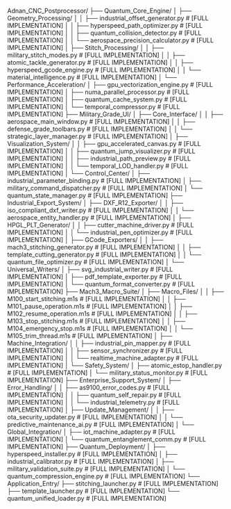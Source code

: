 Adnan_CNC_Postprocessor/
├── Quantum_Core_Engine/
│   ├── Geometry_Processing/
│   │   ├── industrial_offset_generator.py        # [FULL IMPLEMENTATION]
│   │   ├── hyperspeed_path_optimizer.py         # [FULL IMPLEMENTATION]
│   │   ├── quantum_collision_detector.py        # [FULL IMPLEMENTATION]
│   │   └── aerospace_precision_calculator.py    # [FULL IMPLEMENTATION]
│   ├── Stitch_Processing/
│   │   ├── military_stitch_modes.py             # [FULL IMPLEMENTATION]
│   │   ├── atomic_tackle_generator.py           # [FULL IMPLEMENTATION]
│   │   ├── hyperspeed_gcode_engine.py           # [FULL IMPLEMENTATION]
│   │   └── material_intelligence.py             # [FULL IMPLEMENTATION]
│   └── Performance_Acceleration/
│       ├── gpu_vectorization_engine.py          # [FULL IMPLEMENTATION]
│       ├── numa_parallel_processor.py           # [FULL IMPLEMENTATION]
│       ├── quantum_cache_system.py              # [FULL IMPLEMENTATION]
│       └── temporal_compressor.py               # [FULL IMPLEMENTATION]
├── Military_Grade_UI/
│   ├── Core_Interface/
│   │   ├── aerospace_main_window.py             # [FULL IMPLEMENTATION]
│   │   ├── defense_grade_toolbars.py            # [FULL IMPLEMENTATION]
│   │   └── strategic_layer_manager.py           # [FULL IMPLEMENTATION]
│   ├── Visualization_System/
│   │   ├── gpu_accelerated_canvas.py            # [FULL IMPLEMENTATION]
│   │   ├── quantum_jump_visualizer.py           # [FULL IMPLEMENTATION]
│   │   ├── industrial_path_preview.py           # [FULL IMPLEMENTATION]
│   │   └── temporal_LOD_handler.py              # [FULL IMPLEMENTATION]
│   └── Control_Center/
│       ├── industrial_parameter_binding.py      # [FULL IMPLEMENTATION]
│       ├── military_command_dispatcher.py       # [FULL IMPLEMENTATION]
│       └── quantum_state_manager.py             # [FULL IMPLEMENTATION]
├── Industrial_Export_System/
│   ├── DXF_R12_Exporter/
│   │   ├── iso_compliant_dxf_writer.py          # [FULL IMPLEMENTATION]
│   │   └── aerospace_entity_handler.py          # [FULL IMPLEMENTATION]
│   ├── HPGL_PLT_Generator/
│   │   ├── cutter_machine_driver.py             # [FULL IMPLEMENTATION]
│   │   └── industrial_pen_optimizer.py          # [FULL IMPLEMENTATION]
│   ├── GCode_Exporters/
│   │   ├── mach3_stitching_generator.py         # [FULL IMPLEMENTATION]
│   │   ├── template_cutting_generator.py        # [FULL IMPLEMENTATION]
│   │   └── quantum_file_optimizer.py            # [FULL IMPLEMENTATION]
│   └── Universal_Writers/
│       ├── svg_industrial_writer.py             # [FULL IMPLEMENTATION]
│       ├── pdf_template_exporter.py             # [FULL IMPLEMENTATION]
│       └── quantum_format_converter.py          # [FULL IMPLEMENTATION]
├── Mach3_Macro_Suite/
│   ├── Macro_Files/
│   │   ├── M100_start_stitching.m1s            # [FULL IMPLEMENTATION]
│   │   ├── M101_pause_operation.m1s            # [FULL IMPLEMENTATION]
│   │   ├── M102_resume_operation.m1s           # [FULL IMPLEMENTATION]
│   │   ├── M103_stop_stitching.m1s             # [FULL IMPLEMENTATION]
│   │   ├── M104_emergency_stop.m1s             # [FULL IMPLEMENTATION]
│   │   └── M105_trim_thread.m1s                # [FULL IMPLEMENTATION]
│   ├── Machine_Integration/
│   │   ├── industrial_pin_mapper.py             # [FULL IMPLEMENTATION]
│   │   ├── sensor_synchronizer.py               # [FULL IMPLEMENTATION]
│   │   └── realtime_machine_adapter.py          # [FULL IMPLEMENTATION]
│   └── Safety_System/
│       ├── atomic_estop_handler.py             # [FULL IMPLEMENTATION]
│       └── military_status_monitor.py          # [FULL IMPLEMENTATION]
├── Enterprise_Support_System/
│   ├── Error_Handling/
│   │   ├── as9100_error_codes.py               # [FULL IMPLEMENTATION]
│   │   ├── quantum_self_repair.py              # [FULL IMPLEMENTATION]
│   │   └── industrial_telemetry.py             # [FULL IMPLEMENTATION]
│   ├── Update_Management/
│   │   ├── ota_security_updater.py             # [FULL IMPLEMENTATION]
│   │   └── predictive_maintenance_ai.py        # [FULL IMPLEMENTATION]
│   └── Global_Integration/
│       ├── iot_machine_adapter.py              # [FULL IMPLEMENTATION]
│       └── quantum_entanglement_comm.py        # [FULL IMPLEMENTATION]
├── Quantum_Deployment/
│   ├── hyperspeed_installer.py                 # [FULL IMPLEMENTATION]
│   ├── industrial_calibrator.py                # [FULL IMPLEMENTATION]
│   ├── military_validation_suite.py            # [FULL IMPLEMENTATION]
│   └── quantum_compression_engine.py           # [FULL IMPLEMENTATION]
└── Application_Entry/
    ├── stitching_launcher.py                   # [FULL IMPLEMENTATION]
    ├── template_launcher.py                    # [FULL IMPLEMENTATION]
    └── quantum_unified_loader.py               # [FULL IMPLEMENTATION]